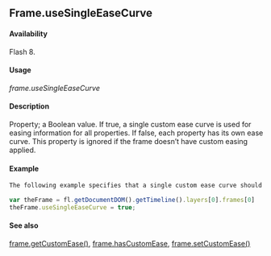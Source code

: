 ## Frame.useSingleEaseCurve

#### Availability

Flash 8.

#### Usage

*frame.useSingleEaseCurve*

#### Description

Property; a Boolean value. If true, a single custom ease curve is used for easing information for all properties. If false, each property has its own ease curve.
This property is ignored if the frame doesn’t have custom easing applied.

#### Example

```javascript
The following example specifies that a single custom ease curve should be used for all properties of the first frame on the first layer:

var theFrame = fl.getDocumentDOM().getTimeline().layers[0].frames[0] 
theFrame.useSingleEaseCurve = true;

```
#### See also

[frame.getCustomEase()](../Frame_object/frame6.md), [frame.hasCustomEase](../Frame_object/frame10.md), [frame.setCustomEase()](../Frame_object/frame24.md)

